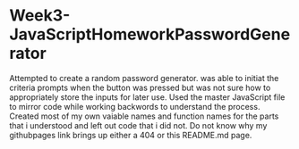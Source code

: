 # Week3-JavaScriptHomeworkPasswordGenerator
Attempted to create a random password generator.
was able to initiat the criteria prompts when the button was pressed but was not sure how to appropriately store the inputs for later use.
Used the master JavaScript file to mirror code while working backwords to understand the process. 
Created most of my own vaiable names and function names for the parts that i understood and left out code that i did not.
Do not know why my githubpages link brings up either a 404 or this README.md page.

